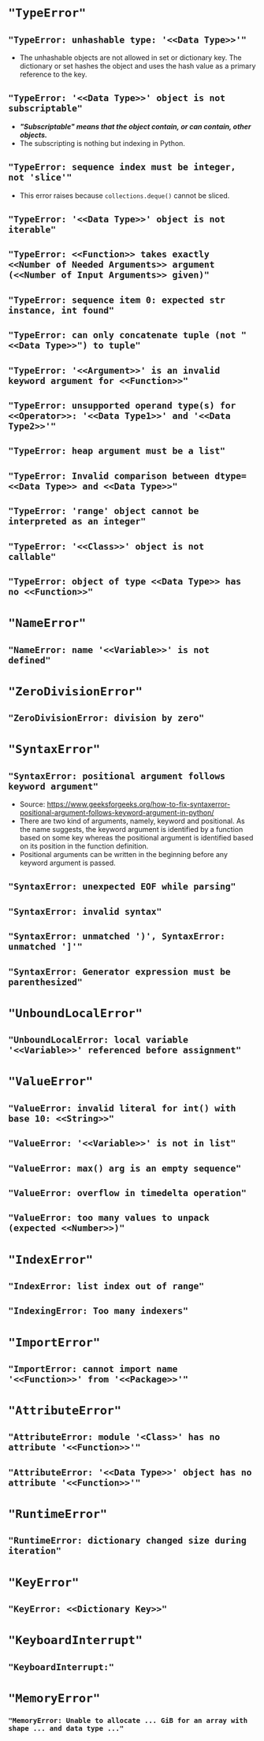# `"TypeError"`
## `"TypeError: unhashable type: '<<Data Type>>'"`
- The unhashable objects are not allowed in set or dictionary key. The dictionary or set hashes the object and uses the hash value as a primary reference to the key.
## `"TypeError: '<<Data Type>>' object is not subscriptable"`
- ***"Subscriptable" means that the object contain, or can contain, other objects.***
- The subscripting is nothing but indexing in Python.
## `"TypeError: sequence index must be integer, not 'slice'"`
- This error raises because `collections.deque()` cannot be sliced.
## `"TypeError: '<<Data Type>>' object is not iterable"`
## `"TypeError: <<Function>> takes exactly <<Number of Needed Arguments>> argument (<<Number of Input Arguments>> given)"`
## `"TypeError: sequence item 0: expected str instance, int found"`
## `"TypeError: can only concatenate tuple (not "<<Data Type>>") to tuple"`
## `"TypeError: '<<Argument>>' is an invalid keyword argument for <<Function>>"`
## `"TypeError: unsupported operand type(s) for <<Operator>>: '<<Data Type1>>' and '<<Data Type2>>'"`
## `"TypeError: heap argument must be a list"`
## `"TypeError: Invalid comparison between dtype=<<Data Type>> and <<Data Type>>"`
## `"TypeError: 'range' object cannot be interpreted as an integer"`
## `"TypeError: '<<Class>>' object is not callable"`
## `"TypeError: object of type <<Data Type>> has no <<Function>>"`

# `"NameError"`
## `"NameError: name '<<Variable>>' is not defined"`

# `"ZeroDivisionError"`
## `"ZeroDivisionError: division by zero"`

# `"SyntaxError"`
## `"SyntaxError: positional argument follows keyword argument"`
- Source: https://www.geeksforgeeks.org/how-to-fix-syntaxerror-positional-argument-follows-keyword-argument-in-python/
- There are two kind of arguments, namely, keyword and positional. As the name suggests, the keyword argument is identified by a function based on some key whereas the positional argument is identified based on its position in the function definition.
- Positional arguments can be written in the beginning before any keyword argument is passed.
## `"SyntaxError: unexpected EOF while parsing"`
## `"SyntaxError: invalid syntax"`
## `"SyntaxError: unmatched ')', SyntaxError: unmatched ']'"`
## `"SyntaxError: Generator expression must be parenthesized"`

# `"UnboundLocalError"`
## `"UnboundLocalError: local variable '<<Variable>>' referenced before assignment"`

# `"ValueError"`
## `"ValueError: invalid literal for int() with base 10: <<String>>"`
## `"ValueError: '<<Variable>>' is not in list"`
## `"ValueError: max() arg is an empty sequence"`
## `"ValueError: overflow in timedelta operation"`
## `"ValueError: too many values to unpack (expected <<Number>>)"`

# `"IndexError"`
## `"IndexError: list index out of range"`
## `"IndexingError: Too many indexers"`

# `"ImportError"`
## `"ImportError: cannot import name '<<Function>>' from '<<Package>>'"`

# `"AttributeError"`
## `"AttributeError: module '<Class>' has no attribute '<<Function>>'"`
## `"AttributeError: '<<Data Type>>' object has no attribute '<<Function>>'"`

# `"RuntimeError"`
## `"RuntimeError: dictionary changed size during iteration"`

# `"KeyError"`
## `"KeyError: <<Dictionary Key>>"`

# `"KeyboardInterrupt"`
## `"KeyboardInterrupt:"`

# `"MemoryError"`
### `"MemoryError: Unable to allocate ... GiB for an array with shape ... and data type ..."`